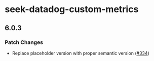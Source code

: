# seek-datadog-custom-metrics

## 6.0.3

### Patch Changes

- Replace placeholder version with proper semantic version ([#334](https://github.com/seek-oss/datadog-custom-metrics/pull/334))
